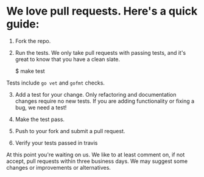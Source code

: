 # We love pull requests. Here's a quick guide:

1. Fork the repo.

2. Run the tests. We only take pull requests with passing tests, and it's great
to know that you have a clean slate.

	$ make test

Tests include ``go vet`` and ``gofmt`` checks.

3. Add a test for your change. Only refactoring and documentation changes
require no new tests. If you are adding functionality or fixing a bug, we need
a test!

4. Make the test pass.

5. Push to your fork and submit a pull request.

6. Verify your tests passed in travis

At this point you're waiting on us. We like to at least comment on, if not
accept, pull requests within three business days. We may suggest some changes
or improvements or alternatives.
